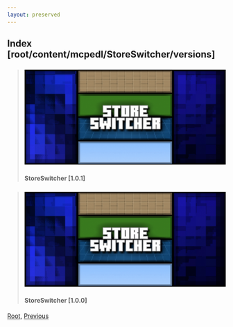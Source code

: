 ```yaml
---
layout: preserved
---
```

## Index [root/content/mcpedl/StoreSwitcher/versions]
> ### [![StoreSwitcher](././101/upload/store-switcher_1.png)](./101)
> #### StoreSwitcher [1.0.1]

> ### [![StoreSwitcher](././100/upload/store-switcher_1.png)](./100)
> #### StoreSwitcher [1.0.0]

[Root](/), [Previous](./)
